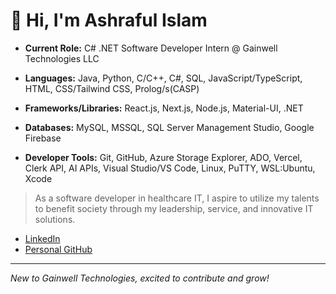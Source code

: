 <!-- ## Hi there 👋 -->
# 👋 Hi, I'm Ashraful Islam

- **Current Role:** C# .NET Software Developer Intern @ Gainwell Technologies LLC

- **Languages:** Java, Python, C/C++, C#, SQL, JavaScript/TypeScript, HTML, CSS/Tailwind CSS, Prolog/s(CASP)
- **Frameworks/Libraries:** React.js, Next.js, Node.js, Material-UI, .NET
- **Databases:** MySQL, MSSQL, SQL Server Management Studio, Google Firebase
- **Developer Tools:** Git, GitHub, Azure Storage Explorer, ADO, Vercel, Clerk API, AI APIs, Visual Studio/VS Code, Linux, PuTTY, WSL:Ubuntu, Xcode

> As a software developer in healthcare IT, I aspire to utilize my talents to benefit society through my leadership, service, and innovative IT solutions.

- [LinkedIn](https://www.linkedin.com/in/ashraful-islam-cs/)
- [Personal GitHub](https://github.com/AI01010)

---
*New to Gainwell Technologies, excited to contribute and grow!*
<!--
**AshrafulIslam25/AshrafulIslam25** is a ✨ _special_ ✨ repository because its `README.md` (this file) appears on your GitHub profile.

Here are some ideas to get you started:

- 🔭 I’m currently working on ...
- 🌱 I’m currently learning ...
- 👯 I’m looking to collaborate on ...
- 🤔 I’m looking for help with ...
- 💬 Ask me about ...
- 📫 How to reach me: ...
- 😄 Pronouns: ...
- ⚡ Fun fact: ...
-->
